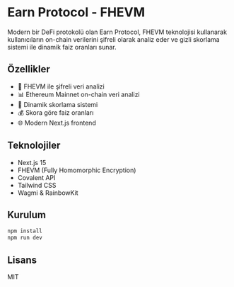 # Earn Protocol - FHEVM

Modern bir DeFi protokolü olan Earn Protocol, FHEVM teknolojisi kullanarak kullanıcıların on-chain verilerini şifreli olarak analiz eder ve gizli skorlama sistemi ile dinamik faiz oranları sunar.

## Özellikler

- 🔐 FHEVM ile şifreli veri analizi
- 📊 Ethereum Mainnet on-chain veri analizi
- 🎯 Dinamik skorlama sistemi
- 💰 Skora göre faiz oranları
- 🌐 Modern Next.js frontend

## Teknolojiler

- Next.js 15
- FHEVM (Fully Homomorphic Encryption)
- Covalent API
- Tailwind CSS
- Wagmi & RainbowKit

## Kurulum

```bash
npm install
npm run dev
```

## Lisans

MIT